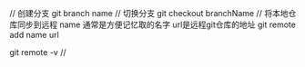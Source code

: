 

// 创建分支
git branch name
// 切换分支
git checkout branchName
// 将本地仓库同步到远程  name 通常是方便记忆取的名字  url是远程git仓库的地址
git remote add name url

git remote -v  //